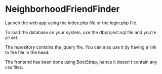 # NeighborhoodFriendFinder

Launch the web app using the index.php file or the login.php file.

To load the database on your system, use the dbproject.sql file and you're all set.

The repository contains the jquery file. You can also use it by having a link to the file in the head.

The frontend has been done using BootStrap, hence it doesn't contain any css files.
